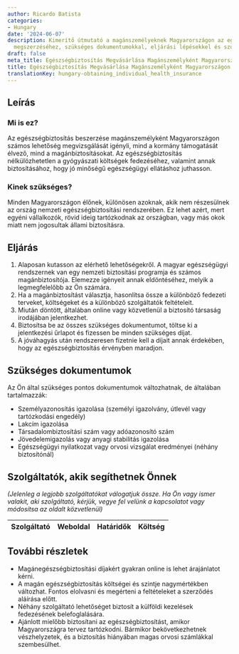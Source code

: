 ```yaml
---
author: Ricardo Batista
categories:
- Hungary
date: '2024-06-07'
description: Kimerítő útmutató a magánszemélyeknek Magyarországon az egészségbiztosítás
  megszerzéséhez, szükséges dokumentumokkal, eljárási lépésekkel és szolgáltatókkal.
draft: false
meta_title: Egészségbiztosítás Megvásárlása Magánszemélyként Magyarországon
title: Egészségbiztosítás Megvásárlása Magánszemélyként Magyarországon
translationKey: hungary-obtaining_individual_health_insurance
---
```



## Leírás
### Mi is ez?
Az egészségbiztosítás beszerzése magánszemélyként Magyarországon számos lehetőség megvizsgálását igényli, mind a kormány támogatását élvező, mind a magánbiztosításokat. Az egészségbiztosítás nélkülözhetetlen a gyógyászati költségek fedezéséhez, valamint annak biztosításához, hogy jó minőségű egészségügyi ellátáshoz juthasson.

### Kinek szükséges?
Minden Magyarországon élőnek, különösen azoknak, akik nem részesülnek az ország nemzeti egészségbiztosítási rendszerében. Ez lehet azért, mert egyéni vállalkozók, rövid ideig tartózkodnak az országban, vagy más okok miatt nem jogosultak állami biztosításra.

## Eljárás
1. Alaposan kutasson az elérhető lehetőségekről. A magyar egészségügyi rendszernek van egy nemzeti biztosítási programja és számos magánbiztosítója. Elemezze igényeit annak eldöntéséhez, melyik a legmegfelelőbb az Ön számára.
2. Ha a magánbiztosítást választja, hasonlítsa össze a különböző fedezeti terveket, költségeket és a különböző szolgáltatók feltételeit.
3. Miután döntött, általában online vagy közvetlenül a biztosító társaság irodájában jelentkezhet.
4. Biztosítsa be az összes szükséges dokumentumot, töltse ki a jelentkezési űrlapot és fizessen be minden szükséges díjat.
5. A jóváhagyás után rendszeresen fizetnie kell a díjait annak érdekében, hogy az egészségbiztosítás érvényben maradjon.

## Szükséges dokumentumok
Az Ön által szükséges pontos dokumentumok változhatnak, de általában tartalmazzák:
- Személyazonosítás igazolása (személyi igazolvány, útlevél vagy tartózkodási engedély)
- Lakcím igazolása
- Társadalombiztosítási szám vagy adóazonosító szám
- Jövedelemigazolás vagy anyagi stabilitás igazolása
- Egészségügyi nyilatkozat vagy orvosi vizsgálat eredményei (néhány biztosítónál)

## Szolgáltatók, akik segíthetnek Önnek
_(Jelenleg a legjobb szolgáltatókat válogatjuk össze. Ha Ön vagy ismer valakit, aki szolgáltató, kérjük, vegye fel velünk a kapcsolatot vagy módosítsa az oldalt közvetlenül)_

| Szolgáltató     |     Weboldal    |     Határidők    |       Költség     |
| --------------- | --------------- |  :-------------: | :-------------: |

## További részletek
- Magánegészségbiztosítási díjakért gyakran online is lehet árajánlatot kérni.
- A magán egészségbiztosítás költségei és szintje nagymértékben változhat. Fontos elolvasni és megérteni a feltételeket a szerződés aláírása előtt.
- Néhány szolgáltató lehetőséget biztosít a külföldi kezelések fedezésének belefoglalására.
- Ajánlott mielőbb biztosítani az egészségbiztosítást, amikor Magyarországra tervez tartózkodni. Bármikor bekövetkezhetnek vészhelyzetek, és a biztosítás hiányában magas orvosi számlákkal szembesülhet.